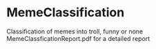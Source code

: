 # MemeClassification
Classification of memes into troll, funny or none
MemeClassficationReport.pdf for a detailed report
